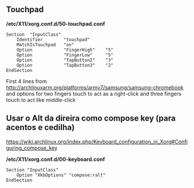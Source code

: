
## Touchpad

**/etc/X11/xorg.conf.d/50-touchpad.conf**

```
Section  "InputClass"
    Identifier        "touchpad"
    MatchIsTouchpad   "on"
    Option            "FingerHigh"    "5"
    Option            "FingerLow"     "5"
    Option            "TapButton2"    "3"
    Option            "TapButton3"    "2"
EndSection
```

First 4 lines from http://archlinuxarm.org/platforms/armv7/samsung/samsung-chromebook and 
options for two fingers touch to act as a right-click and three fingers touch to act like middle-click

## Usar o Alt da direira como compose key (para acentos e cedilha)

https://wiki.archlinux.org/index.php/Keyboard_configuration_in_Xorg#Configuring_compose_key

**/etc/X11/xorg.conf.d/00-keyboard.conf**

```
Section "InputClass"
    Option "XkbOptions" "compose:ralt"
EndSection
```
